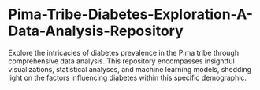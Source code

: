 # Pima-Tribe-Diabetes-Exploration-A-Data-Analysis-Repository
Explore the intricacies of diabetes prevalence in the Pima tribe through comprehensive data analysis. This repository encompasses insightful visualizations, statistical analyses, and machine learning models, shedding light on the factors influencing diabetes within this specific demographic.
